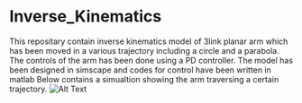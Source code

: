 # Inverse_Kinematics
This repositary contain inverse kinematics model of 3link planar arm which has been moved in a various trajectory including a circle and a parabola.
The controls of the arm has been done using a PD controller.
The model has been designed in simscape and codes for control have been written in matlab
Below contains a simualtion showing the arm traversing a certain trajectory.
![Alt Text](https://media.giphy.com/media/14EKIHjgYV5NxnW0lo/giphy.gif)
